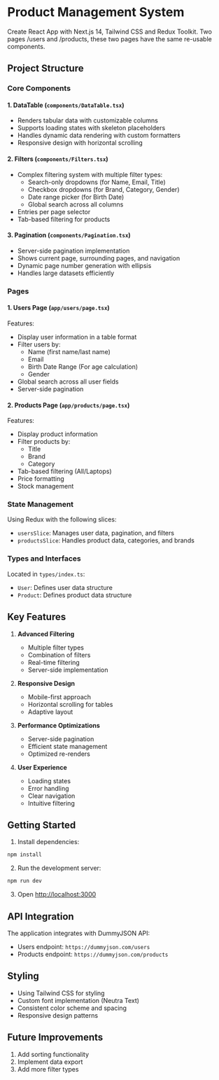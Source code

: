 # Product Management System

Create React App with Next.js 14, Tailwind CSS and Redux Toolkit.
Two pages /users and /products, these two pages have the same re-usable components.

## Project Structure

### Core Components

#### 1. DataTable (`components/DataTable.tsx`)

- Renders tabular data with customizable columns
- Supports loading states with skeleton placeholders
- Handles dynamic data rendering with custom formatters
- Responsive design with horizontal scrolling

#### 2. Filters (`components/Filters.tsx`)

- Complex filtering system with multiple filter types:
  - Search-only dropdowns (for Name, Email, Title)
  - Checkbox dropdowns (for Brand, Category, Gender)
  - Date range picker (for Birth Date)
  - Global search across all columns
- Entries per page selector
- Tab-based filtering for products

#### 3. Pagination (`components/Pagination.tsx`)

- Server-side pagination implementation
- Shows current page, surrounding pages, and navigation
- Dynamic page number generation with ellipsis
- Handles large datasets efficiently

### Pages

#### 1. Users Page (`app/users/page.tsx`)

Features:

- Display user information in a table format
- Filter users by:
  - Name (first name/last name)
  - Email
  - Birth Date Range (For age calculation)
  - Gender
- Global search across all user fields
- Server-side pagination

#### 2. Products Page (`app/products/page.tsx`)

Features:

- Display product information
- Filter products by:
  - Title
  - Brand
  - Category
- Tab-based filtering (All/Laptops)
- Price formatting
- Stock management

### State Management

Using Redux with the following slices:

- `usersSlice`: Manages user data, pagination, and filters
- `productsSlice`: Handles product data, categories, and brands

### Types and Interfaces

Located in `types/index.ts`:

- `User`: Defines user data structure
- `Product`: Defines product data structure

## Key Features

1. **Advanced Filtering**

   - Multiple filter types
   - Combination of filters
   - Real-time filtering
   - Server-side implementation

2. **Responsive Design**

   - Mobile-first approach
   - Horizontal scrolling for tables
   - Adaptive layout

3. **Performance Optimizations**

   - Server-side pagination
   - Efficient state management
   - Optimized re-renders

4. **User Experience**
   - Loading states
   - Error handling
   - Clear navigation
   - Intuitive filtering

## Getting Started

1. Install dependencies:

```bash
npm install
```

2. Run the development server:

```bash
npm run dev
```

3. Open [http://localhost:3000](http://localhost:3000)

## API Integration

The application integrates with DummyJSON API:

- Users endpoint: `https://dummyjson.com/users`
- Products endpoint: `https://dummyjson.com/products`

## Styling

- Using Tailwind CSS for styling
- Custom font implementation (Neutra Text)
- Consistent color scheme and spacing
- Responsive design patterns

## Future Improvements

1. Add sorting functionality
2. Implement data export
3. Add more filter types
